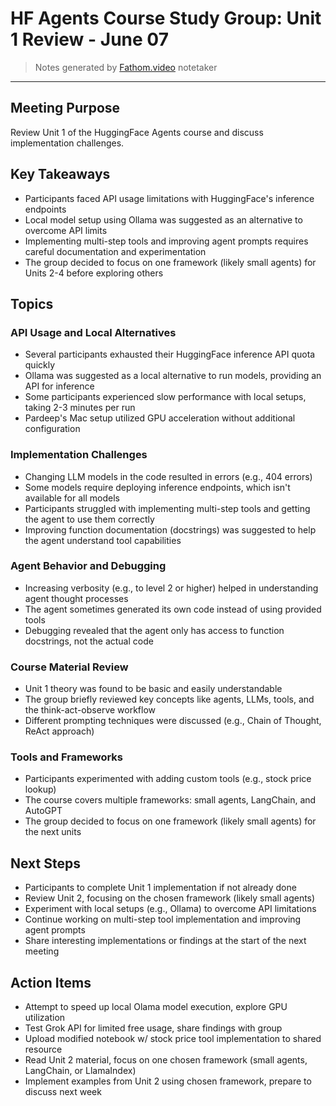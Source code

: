 # HF Agents Course Study Group: Unit 1 Review - June 07

> Notes generated by [Fathom.video](https://fathom.video/) notetaker
---
## Meeting Purpose

Review Unit 1 of the HuggingFace Agents course and discuss implementation challenges.

## Key Takeaways

  - Participants faced API usage limitations with HuggingFace's inference endpoints
  - Local model setup using Ollama was suggested as an alternative to overcome API limits
  - Implementing multi-step tools and improving agent prompts requires careful documentation and experimentation
  - The group decided to focus on one framework (likely small agents) for Units 2-4 before exploring others

## Topics

### API Usage and Local Alternatives

  - Several participants exhausted their HuggingFace inference API quota quickly
  - Ollama was suggested as a local alternative to run models, providing an API for inference
  - Some participants experienced slow performance with local setups, taking 2-3 minutes per run
  - Pardeep's Mac setup utilized GPU acceleration without additional configuration

### Implementation Challenges

  - Changing LLM models in the code resulted in errors (e.g., 404 errors)
  - Some models require deploying inference endpoints, which isn't available for all models
  - Participants struggled with implementing multi-step tools and getting the agent to use them correctly
  - Improving function documentation (docstrings) was suggested to help the agent understand tool capabilities

### Agent Behavior and Debugging

  - Increasing verbosity (e.g., to level 2 or higher) helped in understanding agent thought processes
  - The agent sometimes generated its own code instead of using provided tools
  - Debugging revealed that the agent only has access to function docstrings, not the actual code

### Course Material Review

  - Unit 1 theory was found to be basic and easily understandable
  - The group briefly reviewed key concepts like agents, LLMs, tools, and the think-act-observe workflow
  - Different prompting techniques were discussed (e.g., Chain of Thought, ReAct approach)

### Tools and Frameworks

  - Participants experimented with adding custom tools (e.g., stock price lookup)
  - The course covers multiple frameworks: small agents, LangChain, and AutoGPT
  - The group decided to focus on one framework (likely small agents) for the next units

## Next Steps

  - Participants to complete Unit 1 implementation if not already done
  - Review Unit 2, focusing on the chosen framework (likely small agents)
  - Experiment with local setups (e.g., Ollama) to overcome API limitations
  - Continue working on multi-step tool implementation and improving agent prompts
  - Share interesting implementations or findings at the start of the next meeting

## Action Items

- Attempt to speed up local Olama model execution, explore GPU utilization
- Test Grok API for limited free usage, share findings with group
- Upload modified notebook w/ stock price tool implementation to shared resource
- Read Unit 2 material, focus on one chosen framework (small agents, LangChain, or LlamaIndex)
- Implement examples from Unit 2 using chosen framework, prepare to discuss next week
